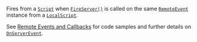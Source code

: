 Fires from a [`Script`](https://create.roblox.com/docs/reference/engine/classes/Script) when
[`FireServer()`](https://create.roblox.com/docs/reference/engine/classes/RemoteEvent#FireServer) is called on the same
[`RemoteEvent`](https://create.roblox.com/docs/reference/engine/classes/RemoteEvent) instance from a [`LocalScript`](https://create.roblox.com/docs/reference/engine/classes/LocalScript).

See [Remote Events and Callbacks](https://create.roblox.com/docs/scripting/events/remote) for
code samples and further details on
[`OnServerEvent`](https://create.roblox.com/docs/reference/engine/classes/RemoteEvent#OnServerEvent).